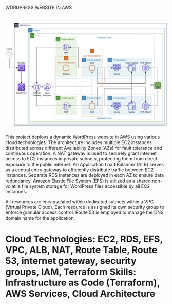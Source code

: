 WORDPRESS WEBSITE IN AWS



![Architecture Diagram](./images/wordpress-aws-architecture.png)
==========================================================================================
This project deploys a dynamic WordPress website in AWS using various cloud technologies. The architecture includes multiple EC2 instances distributed across different Availability Zones (AZs) for fault tolerance and continuous operation. A NAT gateway is used to securely grant internet access to EC2 instances in private subnets, protecting them from direct exposure to the public internet. An Application Load Balancer (ALB) serves as a central entry gateway to efficiently distribute traffic between EC2 instances. Separate RDS instances are deployed in each AZ to ensure data redundancy. Amazon Elastic File System (EFS) is utilized as a shared non-volatile file system storage for WordPress files accessible by all EC2 instances.

All resources are encapsulated within dedicated subnets within a VPC (Virtual Private Cloud). Each resource is assigned its own security group to enforce granular access control. Route 53 is employed to manage the DNS domain name for the application.

Cloud Technologies: EC2, RDS, EFS, VPC, ALB, NAT, Route Table, Route 53, internet gateway, security groups, IAM, Terraform
Skills: Infrastructure as Code (Terraform), AWS Services, Cloud Architecture
==========================================================================================


